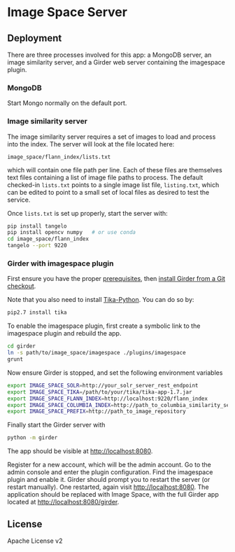 # Image Space Server

## Deployment

There are three processes involved for this app: a MongoDB server,
an image similarity server,
and a Girder web server containing the imagespace plugin.

### MongoDB

Start Mongo normally on the default port.

### Image similarity server

The image similarity server requires a set of images to load and process into the index.
The server will look at the file located here:
```
image_space/flann_index/lists.txt
```
which will contain one file path per line. Each of these files are themselves text files
containing a list of image file paths to process. The default checked-in `lists.txt` points
to a single image list file, `listing.txt`, which can be edited to point to a small set
of local files as desired to test the service.

Once `lists.txt` is set up properly, start the server with:

```bash
pip install tangelo
pip install opencv numpy   # or use conda
cd image_space/flann_index
tangelo --port 9220
```

### Girder with imagespace plugin

First ensure you have the proper [prerequisites](http://girder.readthedocs.org/en/latest/prerequisites.html),
then [install Girder from a Git checkout](http://girder.readthedocs.org/en/latest/installation.html#install-from-git-checkout).

Note that you also need to install [Tika-Python](http://github.com/chrismattmann/tika-python).
You can do so by:

```bash
pip2.7 install tika
```

To enable the imagespace plugin, first create a symbolic link to the imagespace plugin
and rebuild the app.

```bash
cd girder
ln -s path/to/image_space/imagespace ./plugins/imagespace
grunt
```

Now ensure Girder is stopped, and set the following environment variables

```bash
export IMAGE_SPACE_SOLR=http://your_solr_server_rest_endpoint
export IMAGE_SPACE_TIKA=/path/to/your/tika/tika-app-1.7.jar
export IMAGE_SPACE_FLANN_INDEX=http://localhost:9220/flann_index
export IMAGE_SPACE_COLUMBIA_INDEX=http://path_to_columbia_similarity_server
export IMAGE_SPACE_PREFIX=http://path_to_image_repository
```

Finally start the Girder server with

```bash
python -m girder
```

The app should be visible at [http://localhost:8080](http://localhost:8080).

Register for a new account, which will be the admin account. Go to the admin console and enter the
plugin configuration. Find the imagespace plugin and enable it. Girder should prompt you to restart
the server (or restart manually). One restarted, again visit [http://localhost:8080](http://localhost:8080).
The application should be replaced with Image Space, with the full Girder app located at
[http://localhost:8080/girder](http://localhost:8080/girder).

## License

Apache License v2

